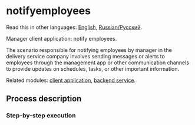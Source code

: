 # notifyemployees

Read this in other languages: [English](notifyemployees.md), [Russian/Русский](notifyemployees.ru.md). 

Manager client application: notify employees.

The scenario responsible for notifying employees by manager in the delivery service company involves sending messages or alerts to employees through the management app or other communication channels to provide updates on schedules, tasks, or other important information.

Related modules: [client application](../../frontend/managerclient.md), [backend service](../../backend/managerbackend.md).

## Process description

### Step-by-step execution
